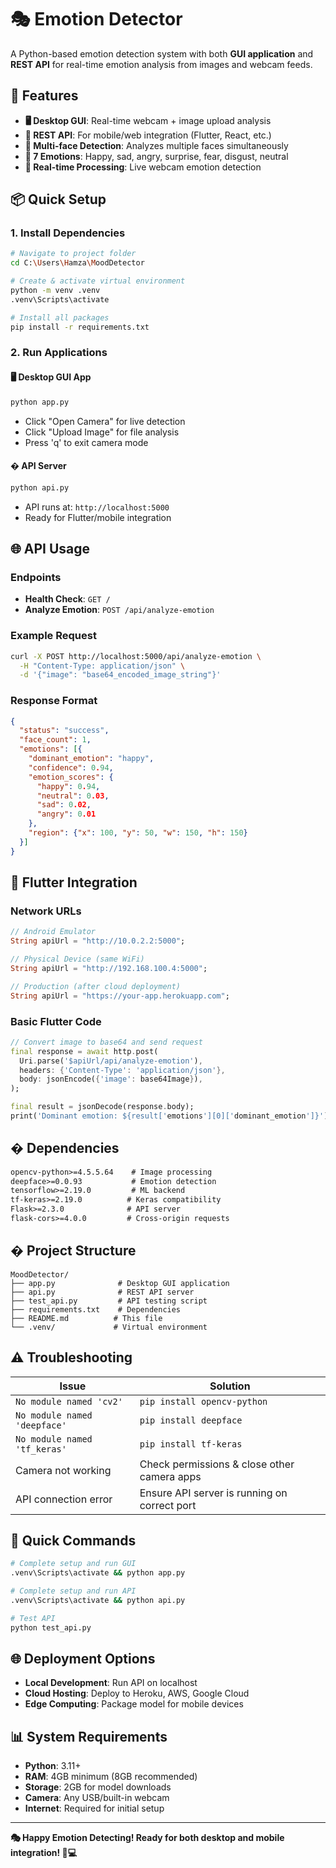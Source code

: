 # 🎭 Emotion Detector

A Python-based emotion detection system with both **GUI application** and **REST API** for real-time emotion analysis from images and webcam feeds.

## 🚀 Features

- **🖥️ Desktop GUI**: Real-time webcam + image upload analysis
- **📡 REST API**: For mobile/web integration (Flutter, React, etc.)
- **🎯 Multi-face Detection**: Analyzes multiple faces simultaneously
- **🎨 7 Emotions**: Happy, sad, angry, surprise, fear, disgust, neutral
- **🔄 Real-time Processing**: Live webcam emotion detection

## 📦 Quick Setup

### 1. Install Dependencies
```bash
# Navigate to project folder
cd C:\Users\Hamza\MoodDetector

# Create & activate virtual environment
python -m venv .venv
.venv\Scripts\activate

# Install all packages
pip install -r requirements.txt
```

### 2. Run Applications

#### 🖥️ **Desktop GUI App**
```bash
python app.py
```
- Click "Open Camera" for live detection
- Click "Upload Image" for file analysis
- Press 'q' to exit camera mode

#### � **API Server**
```bash
python api.py
```
- API runs at: `http://localhost:5000`
- Ready for Flutter/mobile integration

## 🌐 API Usage

### Endpoints
- **Health Check**: `GET /`
- **Analyze Emotion**: `POST /api/analyze-emotion`

### Example Request
```bash
curl -X POST http://localhost:5000/api/analyze-emotion \
  -H "Content-Type: application/json" \
  -d '{"image": "base64_encoded_image_string"}'
```

### Response Format
```json
{
  "status": "success",
  "face_count": 1,
  "emotions": [{
    "dominant_emotion": "happy",
    "confidence": 0.94,
    "emotion_scores": {
      "happy": 0.94,
      "neutral": 0.03,
      "sad": 0.02,
      "angry": 0.01
    },
    "region": {"x": 100, "y": 50, "w": 150, "h": 150}
  }]
}
```

## 📱 Flutter Integration

### Network URLs
```dart
// Android Emulator
String apiUrl = "http://10.0.2.2:5000";

// Physical Device (same WiFi)
String apiUrl = "http://192.168.100.4:5000";

// Production (after cloud deployment)
String apiUrl = "https://your-app.herokuapp.com";
```

### Basic Flutter Code
```dart
// Convert image to base64 and send request
final response = await http.post(
  Uri.parse('$apiUrl/api/analyze-emotion'),
  headers: {'Content-Type': 'application/json'},
  body: jsonEncode({'image': base64Image}),
);

final result = jsonDecode(response.body);
print('Dominant emotion: ${result['emotions'][0]['dominant_emotion']}');
```

## � Dependencies

```txt
opencv-python>=4.5.5.64    # Image processing
deepface>=0.0.93           # Emotion detection
tensorflow>=2.19.0         # ML backend
tf-keras>=2.19.0          # Keras compatibility
Flask>=2.3.0              # API server
flask-cors>=4.0.0         # Cross-origin requests
```

## � Project Structure

```
MoodDetector/
├── app.py              # Desktop GUI application
├── api.py              # REST API server
├── test_api.py         # API testing script
├── requirements.txt    # Dependencies
├── README.md          # This file
└── .venv/             # Virtual environment
```

## ⚠️ Troubleshooting

| Issue | Solution |
|-------|----------|
| `No module named 'cv2'` | `pip install opencv-python` |
| `No module named 'deepface'` | `pip install deepface` |
| `No module named 'tf_keras'` | `pip install tf-keras` |
| Camera not working | Check permissions & close other camera apps |
| API connection error | Ensure API server is running on correct port |

## 🎯 Quick Commands

```bash
# Complete setup and run GUI
.venv\Scripts\activate && python app.py

# Complete setup and run API
.venv\Scripts\activate && python api.py

# Test API
python test_api.py
```

## 🌐 Deployment Options

- **Local Development**: Run API on localhost
- **Cloud Hosting**: Deploy to Heroku, AWS, Google Cloud
- **Edge Computing**: Package model for mobile devices

## 📊 System Requirements

- **Python**: 3.11+
- **RAM**: 4GB minimum (8GB recommended)
- **Storage**: 2GB for model downloads
- **Camera**: Any USB/built-in webcam
- **Internet**: Required for initial setup

---

**🎭 Happy Emotion Detecting! Ready for both desktop and mobile integration! 📱💻**

